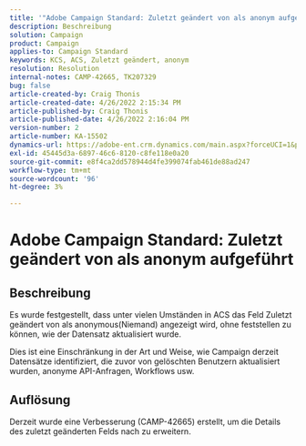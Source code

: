 ```yaml
---
title: '"Adobe Campaign Standard: Zuletzt geändert von als anonym aufgeführt'
description: Beschreibung
solution: Campaign
product: Campaign
applies-to: Campaign Standard
keywords: KCS, ACS, Zuletzt geändert, anonym
resolution: Resolution
internal-notes: CAMP-42665, TK207329
bug: false
article-created-by: Craig Thonis
article-created-date: 4/26/2022 2:15:34 PM
article-published-by: Craig Thonis
article-published-date: 4/26/2022 2:16:04 PM
version-number: 2
article-number: KA-15502
dynamics-url: https://adobe-ent.crm.dynamics.com/main.aspx?forceUCI=1&pagetype=entityrecord&etn=knowledgearticle&id=9aacac50-6bc5-ec11-a7b6-0022480a138b
exl-id: 45445d3a-6897-46c6-8120-c8fe118e0a20
source-git-commit: e8f4ca2dd578944d4fe399074fab461de88ad247
workflow-type: tm+mt
source-wordcount: '96'
ht-degree: 3%

---
```


# Adobe Campaign Standard: Zuletzt geändert von als anonym aufgeführt

## Beschreibung


Es wurde festgestellt, dass unter vielen Umständen in ACS das Feld Zuletzt geändert von als anonymous(Niemand) angezeigt wird, ohne feststellen zu können, wie der Datensatz aktualisiert wurde.

Dies ist eine Einschränkung in der Art und Weise, wie Campaign derzeit Datensätze identifiziert, die zuvor von gelöschten Benutzern aktualisiert wurden, anonyme API-Anfragen, Workflows usw.


## Auflösung


Derzeit wurde eine Verbesserung (CAMP-42665) erstellt, um die Details des zuletzt geänderten Felds nach zu erweitern.
